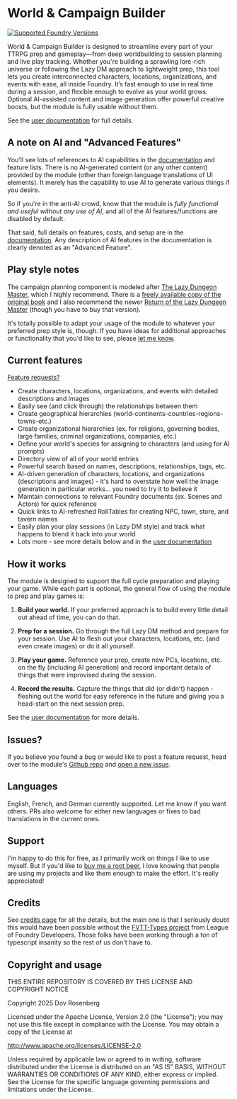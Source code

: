 # World & Campaign Builder

[![Supported Foundry Versions](https://img.shields.io/endpoint?url=https://foundryshields.com/version?url=https://github.com/dovrosenberg/fvtt-campaign-builder/raw/master/static/module.json)](https://github.com/dovrosenberg/fvtt-campaign-builder)

World & Campaign Builder is designed to streamline every part of your TTRPG prep and gameplay—from deep worldbuilding to session planning and live play tracking. Whether you're building a sprawling lore-rich universe or following the Lazy DM approach to lightweight prep, this tool lets you create interconnected characters, locations, organizations, and events with ease, all inside Foundry. It’s fast enough to use in real time during a session, and flexible enough to evolve as your world grows. Optional AI-assisted content and image generation offer powerful creative boosts, but the module is fully usable without them. 

See the [user documentation](https://dovrosenberg.github.io/fvtt-campaign-builder/) for full details.

## A note on AI and "Advanced Features"
You'll see lots of references to AI capabilities in the [documentation](https://dovrosenberg.github.io/fvtt-campaign-builder/) and feature lists.  There is no AI-generated content (or any other content) provided by the module (other than foreign language translations of UI elements). It merely has the capability to use AI to generate various things if you desire.  

So if you're in the anti-AI crowd, know that the module is *fully functional and useful without any use of AI*, and all of the AI features/functions are disabled by default.  

That said, full details on features, costs, and setup are in the [documentation](https://dovrosenberg.github.io/fvtt-campaign-builder/backend).  Any description of AI features in the documentation is clearly denoted as an "Advanced Feature".


## Play style notes
The campaign planning component is modeled after [The Lazy Dungeon Master](https://slyflourish.com/lazydm/), which I highly recommend.  There is a [freely available copy of the original book](https://slyflourish.com/the_lazy_dungeon_master_cc.html) and I also recommend the newer [Return of the Lazy Dungeon Master](https://www.amazon.com/Flourishs-Return-Lazy-Dungeon-Master/dp/B0B8F1G5G7) (though you have to buy that version).

It's totally possible to adapt your usage of the module to whatever your preferred prep style is, though.  If you have ideas for additional approaches or functionality that you'd like to see, please [let me know](https://github.com/dovrosenberg/fvtt-campaign-builder/issues/new?template=feature_request.md).


## Current features
[Feature requests?](https://github.com/dovrosenberg/fvtt-campaign-builder/issues/new?template=feature_request.md)

- Create characters, locations, organizations, and events with detailed descriptions and images
- Easily see (and click through) the relationships between them
- Create geographical hierarchies (world-continents-countries-regions-towns-etc.)
- Create organizational hierarchies (ex. for religions, governing bodies, large families, criminal organizations, companies, etc.)
- Define your world's species for assigning to characters (and using for AI prompts)
- Directory view of all of your world entries
- Powerful search based on names, descriptions, relationships, tags, etc.
- AI-driven generation of characters, locations, and organizations (descriptions and images) - it's hard to overstate how well the image generation in particular works... you need to try it to believe it
- Maintain connections to relevant Foundry documents (ex. Scenes and Actors) for quick reference
- Quick links to AI-refreshed RollTables for creating NPC, town, store, and tavern names
- Easily plan your play sessions (in Lazy DM style) and track what happens to blend it back into your world
- Lots more - see more details below and in the [user documentation](https://dovrosenberg.github.io/fvtt-campaign-builder/)

## How it works
The module is designed to support the full cycle preparation and playing your game.  While each part is optional, the general flow of using the module to prep and play games is:

1. **Build your world.** If your preferred approach is to build every little detail out ahead of time, you can do that.

2. **Prep for a session.** Go through the full Lazy DM method and prepare for your session.  Use AI to flesh out
your characters, locations, etc. (and even create images) or do it all yourself.

3. **Play your game.** Reference your prep, create new PCs, locations, etc. on the fly (including AI generation) and record important details of things that were improvised during the session.

4. **Record the results.** Capture the things that did (or didn't) happen - fleshing out the world for easy reference in the future and giving you a head-start on the next session prep.

See the [user documentation](https://dovrosenberg.github.io/fvtt-campaign-builder/guide) for more details.

## Issues?

If you believe you found a bug or would like to post a feature request, head over to the module's [Github repo](https://github.com/dovrosenberg/fvtt-campaign-builder) and [open a new issue](https://github.com/dovrosenberg/fvtt-campaign-builder/issues/new/choose).

## Languages

English, French, and German currently supported.  Let me know if you want others.  PRs also welcome for either new languages or fixes to bad translations in the current ones.  

## Support
I'm happy to do this for free, as I primarily work on things I like to use myself.  But if you'd like to [buy me a root beer](https://ko-fi.com/phloro), I love knowing that people are using my projects and like them enough to make the effort. It's really appreciated!  

## Credits
See [credits page](https://github.com/dovrosenberg/fvtt-campaign-builder/blob/dev/CREDITS.md) for all the details, but the main one is that I seriously doubt this would have been possible without the [FVTT-Types project](https://github.com/League-of-Foundry-Developers/foundry-vtt-types) from League of Foundry Developers.  Those folks have been working through a ton of typescript insanity so the rest of us don't have to.

## Copyright and usage
THIS ENTIRE REPOSITORY IS COVERED BY THIS LICENSE AND COPYRIGHT NOTICE

Copyright 2025 Dov Rosenberg

Licensed under the Apache License, Version 2.0 (the "License"); you may not use this file except in compliance with the License. You may obtain a copy of the License at

  http://www.apache.org/licenses/LICENSE-2.0

Unless required by applicable law or agreed to in writing, software distributed under the License is distributed on an "AS IS" BASIS, WITHOUT WARRANTIES OR CONDITIONS OF ANY KIND, either express or implied.  See the License for the specific language governing permissions and limitations under the License.
